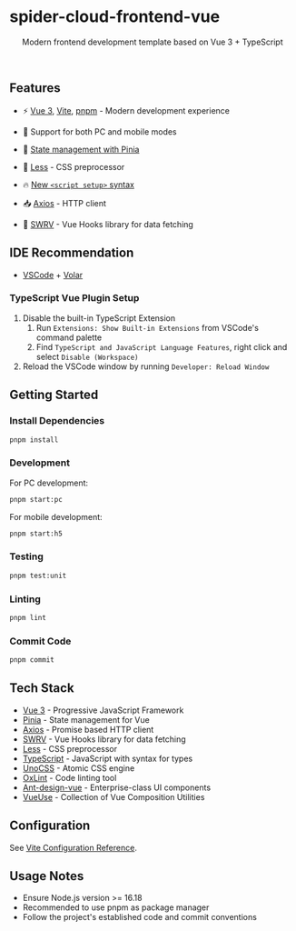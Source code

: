 # spider-cloud-frontend-vue

<p align='center'>
Modern frontend development template based on Vue 3 + TypeScript
</p>

<br>

## Features

- ⚡️ [Vue 3](https://github.com/vuejs/core), [Vite](https://github.com/vitejs/vite), [pnpm](https://pnpm.io/) - Modern development experience

- 📱 Support for both PC and mobile modes

- 🍍 [State management with Pinia](https://pinia.vuejs.org)

- 🎨 [Less](https://lesscss.org/) - CSS preprocessor

- 🔥 [New `<script setup>` syntax](https://github.com/vuejs/rfcs/pull/227)

- 📥 [Axios](https://axios-http.com/) - HTTP client

- 🔄 [SWRV](https://docs-swrv.netlify.app/) - Vue Hooks library for data fetching

## IDE Recommendation

- [VSCode](https://code.visualstudio.com/) + [Volar](https://marketplace.visualstudio.com/items?itemName=Vue.volar)

### TypeScript Vue Plugin Setup

1. Disable the built-in TypeScript Extension
   1. Run `Extensions: Show Built-in Extensions` from VSCode's command palette
   2. Find `TypeScript and JavaScript Language Features`, right click and select `Disable (Workspace)`
2. Reload the VSCode window by running `Developer: Reload Window`

## Getting Started

### Install Dependencies

```bash
pnpm install
```

### Development

For PC development:

```bash
pnpm start:pc
```

For mobile development:

```bash
pnpm start:h5
```

### Testing

```bash
pnpm test:unit
```

### Linting

```bash
pnpm lint
```

### Commit Code

```bash
pnpm commit
```

## Tech Stack

- [Vue 3](https://vuejs.org/) - Progressive JavaScript Framework
- [Pinia](https://pinia.vuejs.org/) - State management for Vue
- [Axios](https://axios-http.com/) - Promise based HTTP client
- [SWRV](https://docs-swrv.netlify.app/) - Vue Hooks library for data fetching
- [Less](https://lesscss.org/) - CSS preprocessor
- [TypeScript](https://www.typescriptlang.org/) - JavaScript with syntax for types
- [UnoCSS](https://github.com/unocss/unocss) - Atomic CSS engine
- [OxLint](https://github.com/oxc-project/oxlint) - Code linting tool
- [Ant-design-vue](https://antdv.com/docs/vue/introduce) - Enterprise-class UI components
- [VueUse](https://vueuse.org/) - Collection of Vue Composition Utilities

## Configuration

See [Vite Configuration Reference](https://vitejs.dev/config/).

## Usage Notes

- Ensure Node.js version >= 16.18
- Recommended to use pnpm as package manager
- Follow the project's established code and commit conventions
